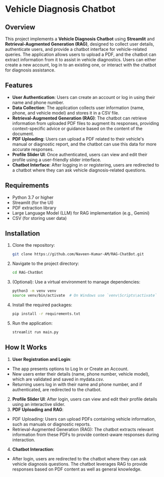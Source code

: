 # Vehicle Diagnosis Chatbot

## Overview
This project implements a **Vehicle Diagnosis Chatbot** using **Streamlit** and **Retrieval-Augmented Generation (RAG)**, designed to collect user details, authenticate users, and provide a chatbot interface for vehicle-related queries. The application allows users to upload a PDF, and the chatbot can extract information from it to assist in vehicle diagnostics. Users can either create a new account, log in to an existing one, or interact with the chatbot for diagnosis assistance.

## Features
- **User Authentication**: Users can create an account or log in using their name and phone number.
- **Data Collection**: The application collects user information (name, phone, and vehicle model) and stores it in a CSV file.
- **Retrieval-Augmented Generation (RAG)**: The chatbot can retrieve information from uploaded PDF files to augment its responses, providing context-specific advice or guidance based on the content of the document.
- **PDF Uploading**: Users can upload a PDF related to their vehicle's manual or diagnostic report, and the chatbot can use this data for more accurate responses.
- **Profile Slider UI**: Once authenticated, users can view and edit their profile using a user-friendly slider interface.
- **Chatbot Interface**: After logging in or registering, users are redirected to a chatbot where they can ask vehicle diagnosis-related questions.

## Requirements
- Python 3.7 or higher
- Streamlit (for the UI)
- PDF extraction library 
- Large Language Model (LLM) for RAG implementation (e.g., Gemini)
- CSV (for storing user data)

## Installation

1. Clone the repository:
   ```bash
   git clone https://github.com/Naveen-Kumar-AM/RAG-ChatBot.git

2. Navigate to the project directory:
   ```bash
   cd RAG-ChatBot

3. (Optional): Use a virtual environment to manage dependencies:
   ```bash
   python3 -m venv venv
   source venv/bin/activate  # On Windows use `venv\Scripts\activate`

4. Install the required packages:
   ```bash
   pip install -r requirements.txt

5. Run the application:
   ```bash
   streamlit run main.py

## How It Works

1. **User Registration and Login**:
- The app presents options to Log In or Create an Account.
- New users enter their details (name, phone number, vehicle model), which are validated and saved in mydata.csv.
- Returning users log in with their name and phone number, and if authenticated, are redirected to the chatbot.
2. **Profile Slider UI**:
After login, users can view and edit their profile details using an interactive slider.
3. **PDF Uploading and RAG**:
- PDF Uploading: Users can upload PDFs containing vehicle information, such as manuals or diagnostic reports.
- Retrieval-Augmented Generation (RAG): The chatbot extracts relevant information from these PDFs to provide context-aware responses during interaction.
4. **Chatbot Interaction**:
- After login, users are redirected to the chatbot where they can ask vehicle diagnosis questions. The chatbot leverages RAG to provide responses based on PDF content as well as general knowledge.